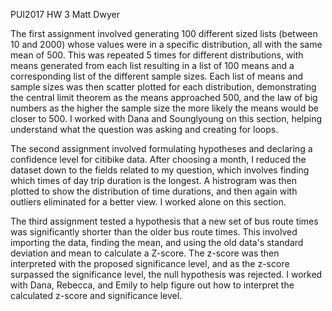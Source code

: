 PUI2017 HW 3 Matt Dwyer

The first assignment involved generating 100 different sized lists (between 10 and 2000) whose values were in a specific distribution, 
all with the same mean of 500. This was repeated 5 times for different distributions, with means generated from each list resulting in 
a list of 100 means and a corresponding list of the different sample sizes. Each list of means and sample sizes was then scatter 
plotted for each distribution, demonstrating the central limit theorem as the means approached 500, and the law of big numbers
as the higher the sample size the more likely the means would be closer to 500. I worked with Dana and Sounglyoung on this section,
helping understand what the question was asking and creating for loops. 

The second assignment involved formulating hypotheses and declaring a confidence level for citibike data. After choosing a month, I 
reduced the dataset down to the fields related to my question, which involves finding which times of day trip duration is the longest. 
A histrogram was then plotted to show the distribution of time durations, and then again with outliers eliminated for a better view.
I worked alone on this section. 

The third assignment tested a hypothesis that a new set of bus route times was significantly shorter than the older bus route times.
This involved importing the data, finding the mean, and using the old data's standard deviation and mean to calculate a Z-score.
The z-score was then interpreted with the proposed significance level, and as the z-score surpassed the significance level, the null
hypothesis was rejected. I worked with Dana, Rebecca, and Emily to help figure out how to interpret the calculated z-score and 
significance level.
